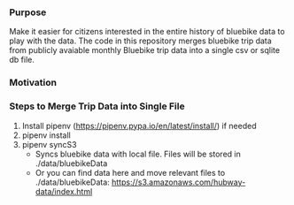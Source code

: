### Purpose

Make it easier for citizens interested in the entire history of bluebike data to play with the data. The code in this repository merges bluebike trip data from publicly avaiable monthly Bluebike trip data into a single csv or sqlite db file.

### Motivation

### Steps to Merge Trip Data into Single File

1. Install pipenv (https://pipenv.pypa.io/en/latest/install/) if needed
2. pipenv install
3. pipenv syncS3
   - Syncs bluebike data with local file. Files will be stored in ./data/bluebikeData
   - Or you can find data here and move relevant files to ./data/bluebikeData: https://s3.amazonaws.com/hubway-data/index.html
